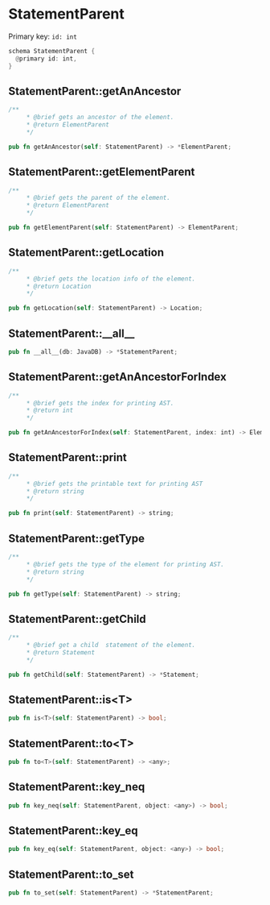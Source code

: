 # StatementParent

Primary key: `id: int`

```rust
schema StatementParent {
  @primary id: int,
}
```
## StatementParent::getAnAncestor

```rust
/**
     * @brief gets an ancestor of the element.
     * @return ElementParent 
     */
```
```rust
pub fn getAnAncestor(self: StatementParent) -> *ElementParent;
```
## StatementParent::getElementParent

```rust
/**
     * @brief gets the parent of the element.
     * @return ElementParent 
     */
```
```rust
pub fn getElementParent(self: StatementParent) -> ElementParent;
```
## StatementParent::getLocation

```rust
/**
     * @brief gets the location info of the element.
     * @return Location 
     */
```
```rust
pub fn getLocation(self: StatementParent) -> Location;
```
## StatementParent::\_\_all\_\_

```rust
pub fn __all__(db: JavaDB) -> *StatementParent;
```
## StatementParent::getAnAncestorForIndex

```rust
/**
     * @brief gets the index for printing AST.
     * @return int 
     */
```
```rust
pub fn getAnAncestorForIndex(self: StatementParent, index: int) -> ElementParent;
```
## StatementParent::print

```rust
/**
     * @brief gets the printable text for printing AST
     * @return string 
     */
```
```rust
pub fn print(self: StatementParent) -> string;
```
## StatementParent::getType

```rust
/**
     * @brief gets the type of the element for printing AST.
     * @return string 
     */
```
```rust
pub fn getType(self: StatementParent) -> string;
```
## StatementParent::getChild

```rust
/**
     * @brief get a child  statement of the element. 
     * @return Statement 
     */
```
```rust
pub fn getChild(self: StatementParent) -> *Statement;
```
## StatementParent::is\<T\>

```rust
pub fn is<T>(self: StatementParent) -> bool;
```
## StatementParent::to\<T\>

```rust
pub fn to<T>(self: StatementParent) -> <any>;
```
## StatementParent::key\_neq

```rust
pub fn key_neq(self: StatementParent, object: <any>) -> bool;
```
## StatementParent::key\_eq

```rust
pub fn key_eq(self: StatementParent, object: <any>) -> bool;
```
## StatementParent::to\_set

```rust
pub fn to_set(self: StatementParent) -> *StatementParent;
```
